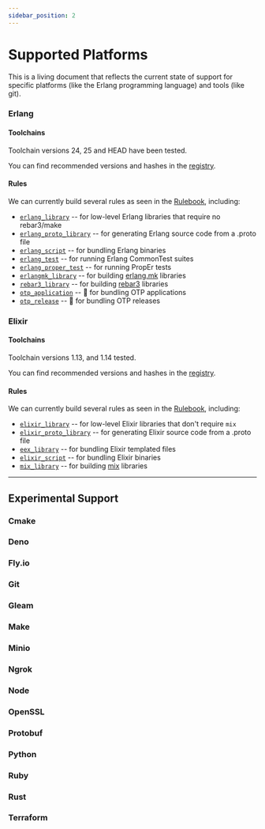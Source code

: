 ```yaml
---
sidebar_position: 2
---
```


# Supported Platforms

This is a living document that reflects the current state of support for
specific platforms (like the Erlang programming language) and tools (like git).

### Erlang

#### Toolchains

Toolchain versions 24, 25 and HEAD have been tested.

You can find recommended versions and hashes in the
[registry](https://github.com/warp-build/rules.warp.build/blob/main/toolchains/registry.json).

#### Rules

We can currently build several rules as seen in the
[Rulebook](/category/rulebook), including:

- [`erlang_library`](/rulebook/erlang/erlang_library) -- for low-level Erlang
  libraries that require no rebar3/make
- [`erlang_proto_library`](/rulebook/erlang/erlang_proto_library) -- for
  generating Erlang source code from a .proto file
- [`erlang_script`](/rulebook/erlang/erlang_script) -- for bundling Erlang
  binaries
- [`erlang_test`](/rulebook/erlang/erlang_test) -- for running Erlang CommonTest
  suites
- [`erlang_proper_test`](/rulebook/erlang/erlang_proper_test) -- for running
  PropEr tests
- [`erlangmk_library`](/rulebook/erlang/erlangmk_library) -- for building
  [erlang.mk](https://erlang.mk/) libraries
- [`rebar3_library`](/rulebook/erlang/rebar3_library) -- for building
  [rebar3](https://rebar3.org/) libraries
- [`otp_application`](/rulebook/erlang/otp_application) -- 🚧 for bundling OTP
  applications
- [`otp_release`](/rulebook/erlang/otp_release) -- 🚧 for bundling OTP releases

### Elixir

#### Toolchains

Toolchain versions 1.13, and 1.14 tested.

You can find recommended versions and hashes in the
[registry](https://github.com/warp-build/rules.warp.build/blob/main/toolchains/registry.json).

#### Rules

We can currently build several rules as seen in the
[Rulebook](/category/rulebook), including:

- [`elixir_library`](/rulebook/elixir/elixir_library) -- for low-level Elixir
  libraries that don't require `mix`
- [`elixir_proto_library`](/rulebook/elixir/elixir_proto_library) -- for
  generating Elixir source code from a .proto file
- [`eex_library`](/rulebook/elixir/eex_library) -- for bundling Elixir templated
  files
- [`elixir_script`](/rulebook/elixir/elixir_script) -- for bundling Elixir
  binaries
- [`mix_library`](/rulebook/elixir/mix_library) -- for building
  [mix](https://elixir-lang.org/getting-started/mix-otp/introduction-to-mix.html)
  libraries

---

## Experimental Support

### Cmake

### Deno

### Fly.io

### Git

### Gleam

### Make

### Minio

### Ngrok

### Node

### OpenSSL

### Protobuf

### Python

### Ruby

### Rust

### Terraform
